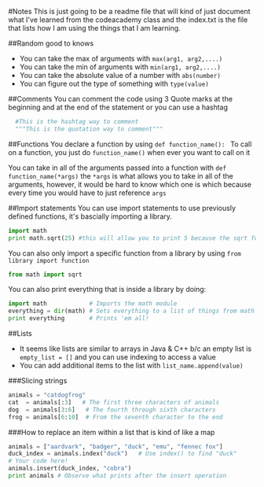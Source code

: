 #Notes
This is just going to be a readme file that will kind of just document what I've learned from the codeacademy class and the index.txt is the file that lists how I am using the things that I am learning.

##Random good to knows
* You can take the max of arguments with `max(arg1, arg2,....)`
* You can take the min of arguments with `min(arg1, arg2,....)`
* You can take the absolute value of a number with `abs(number)`
* You can figure out the type of something with `type(value)`


##Comments
You can comment the code using 3 Quote marks at the beginning and at the end of the statement or you can use a hashtag

```python
  #This is the hashtag way to comment
  """This is the quotation way to comment"""
```

##Functions
You declare a function by using `def function_name(): `
To call on a function, you just do `function_name()` when ever you want to call on it

You can take in all of the arguments passed into a function with `def function_name(*args)` the  `*args` is what allows you to take in all of the arguments, however, it would be hard to know which one is which because every time you would have to just reference  `args`


##Import statements
You can use import statements to use previously defined functions, it's bascially importing a library.

```python
import math
print math.sqrt(25) #this will allow you to print 5 because the sqrt function is defined within the math library
```
You can also only import a specific function from a library by using `from library import function`

```python
from math import sqrt
```

You can also print everything that is inside a library by doing:
```python
import math            # Imports the math module
everything = dir(math) # Sets everything to a list of things from math
print everything       # Prints 'em all!
```

##Lists
* It seems like lists are similar to arrays in Java & C++ b/c an empty list is `empty_list = []` and you can use indexing to access a value
* You can add additional items to the list with `list_name.append(value)`

###Slicing strings

```python
animals = "catdogfrog"
cat  = animals[:3]   # The first three characters of animals
dog  = animals[3:6]   # The fourth through sixth characters
frog = animals[6:10]  # From the seventh character to the end
```

###How to replace an item within a list that is kind of like a map

```python
animals = ["aardvark", "badger", "duck", "emu", "fennec fox"]
duck_index = animals.index("duck")   # Use index() to find "duck"
# Your code here!
animals.insert(duck_index, "cobra")
print animals # Observe what prints after the insert operation
```

